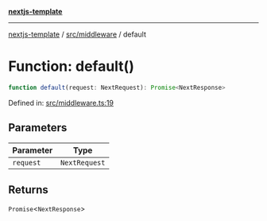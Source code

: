 [**nextjs-template**](../../../README.md)

---

[nextjs-template](../../../README.md) / [src/middleware](../README.md) / default

# Function: default()

```ts
function default(request: NextRequest): Promise<NextResponse>
```

Defined in: [src/middleware.ts:19](https://github.com/Its-Satyajit/nextjs-template/blob/a020f2e64682696d16eea8be5c54d400aa09764e/src/middleware.ts#L19)

## Parameters

| Parameter | Type          |
| --------- | ------------- |
| `request` | `NextRequest` |

## Returns

`Promise`\<`NextResponse`\>
